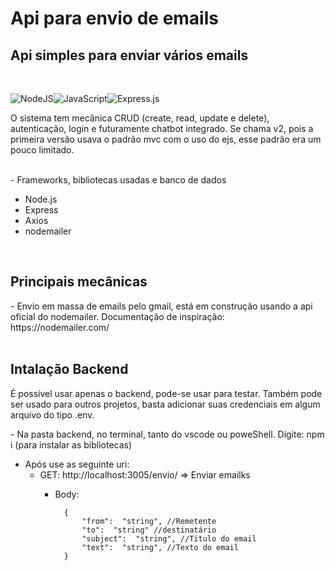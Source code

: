 # Api para envio de emails
 <h2>Api simples para enviar vários emails</h2> <br>
 
![NodeJS](https://img.shields.io/badge/node.js-6DA55F?style=for-the-badge&logo=node.js&logoColor=white)![JavaScript](https://img.shields.io/badge/javascript-%23323330.svg?style=for-the-badge&logo=javascript&logoColor=%23F7DF1E)![Express.js](https://img.shields.io/badge/express.js-%23404d59.svg?style=for-the-badge&logo=express&logoColor=%2361DAFB) 
 <p> O sistema tem mecânica CRUD (create, read, update e delete), autenticação, login e futuramente chatbot integrado. Se chama v2, pois a primeira versão usava o padrão mvc com o uso do ejs, esse padrão era um pouco limitado. </p><br>
- Frameworks, bibliotecas usadas e banco de dados<br>
<ul>
      <li>  Node.js  </li>
      <li>    Express </li>
      <li>    Axios   </li>
      <li>  nodemailer  </li>
</ul>
<br>     
<h2>Principais mecânicas</h2>
- Envio em massa de emails pelo gmail, está em construção usando a api oficial do nodemailer. Documentação de inspiração: https://nodemailer.com/ <br>
<br>
<h2>Intalação Backend</h2>
<p>É possível usar apenas o backend, pode-se usar para testar. Também pode ser usado para outros projetos, basta adicionar suas credenciais em algum arquivo do tipo .env.</p>
- Na pasta backend, no terminal, tanto do vscode ou poweShell. Digite: npm i (para instalar as bibliotecas)<br>

- Após use as seguinte uri: 
	-  GET: http://localhost:3005/envio/ => Enviar emailks 
		- Body:

				{
					"from":  "string", //Remetente
					"to":  "string" //destinatário
					"subject":  "string", //Titulo do email
					"text":  "string", //Texto do email
				}
				 


